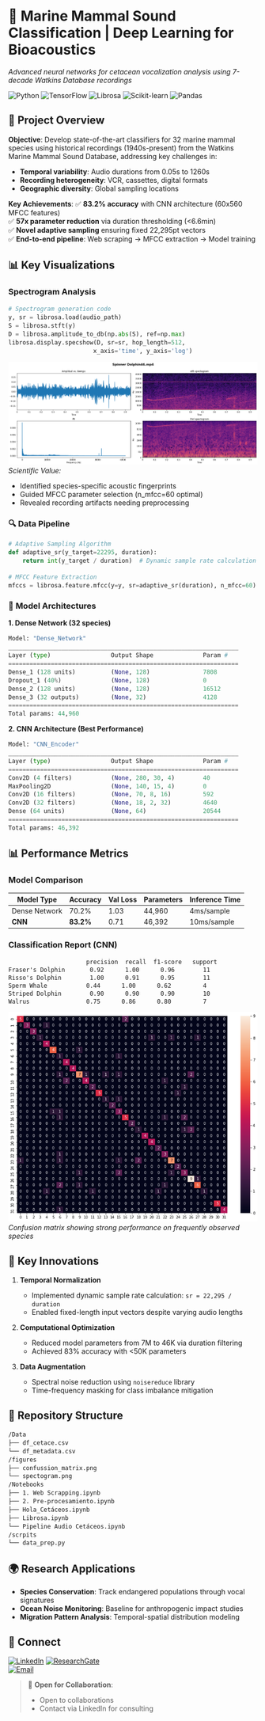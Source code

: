 # 🐋 Marine Mammal Sound Classification | Deep Learning for Bioacoustics  
*Advanced neural networks for cetacean vocalization analysis using 7-decade Watkins Database recordings*

![Python](https://img.shields.io/badge/Python-3.7-blue?logo=python) ![TensorFlow](https://img.shields.io/badge/TensorFlow-2.4-orange) ![Librosa](https://img.shields.io/badge/Audio_Processing-Librosa_0.8-yellowgreen) ![Scikit-learn](https://img.shields.io/badge/Scikit--learn-0.24-red) ![Pandas](https://img.shields.io/badge/Data_Engineering-Pandas_1.1-lightgrey)

## 🌊 **Project Overview**
**Objective**: Develop state-of-the-art classifiers for 32 marine mammal species using historical recordings (1940s-present) from the Watkins Marine Mammal Sound Database, addressing key challenges in:
- **Temporal variability**: Audio durations from 0.05s to 1260s
- **Recording heterogeneity**: VCR, cassettes, digital formats
- **Geographic diversity**: Global sampling locations

**Key Achievements**:
✅ **83.2% accuracy** with CNN architecture (60x560 MFCC features)  
✅ **57x parameter reduction** via duration thresholding (<6.6min)  
✅ **Novel adaptive sampling** ensuring fixed 22,295pt vectors  
✅ **End-to-end pipeline**: Web scraping → MFCC extraction → Model training


## 📊 **Key Visualizations**
### **Spectrogram Analysis**  
```python
# Spectrogram generation code
y, sr = librosa.load(audio_path)
S = librosa.stft(y)
D = librosa.amplitude_to_db(np.abs(S), ref=np.max)
librosa.display.specshow(D, sr=sr, hop_length=512,
                        x_axis='time', y_axis='log')
```
![Spectrogram](https://github.com/gacuervol/DeepLearning-Bioacoustics/blob/main/figures/spectogram.png)  
*Scientific Value:*  
- Identified species-specific acoustic fingerprints  
- Guided MFCC parameter selection (n_mfcc=60 optimal)  
- Revealed recording artifacts needing preprocessing  

### 🔍 **Data Pipeline**
```python
# Adaptive Sampling Algorithm
def adaptive_sr(y_target=22295, duration):
    return int(y_target / duration)  # Dynamic sample rate calculation

# MFCC Feature Extraction
mfccs = librosa.feature.mfcc(y=y, sr=adaptive_sr(duration), n_mfcc=60)
```

### 🤖 **Model Architectures**
**1. Dense Network (32 species)**
```python
Model: "Dense_Network"
_________________________________________________________________
Layer (type)                 Output Shape              Param #   
=================================================================
Dense_1 (128 units)          (None, 128)               7808      
Dropout_1 (40%)              (None, 128)               0         
Dense_2 (128 units)          (None, 128)               16512     
Dense_3 (32 outputs)         (None, 32)                4128      
=================================================================
Total params: 44,960
```

**2. CNN Architecture (Best Performance)**
```python
Model: "CNN_Encoder"
_________________________________________________________________
Layer (type)                 Output Shape              Param #
=================================================================
Conv2D (4 filters)           (None, 280, 30, 4)        40        
MaxPooling2D                 (None, 140, 15, 4)        0         
Conv2D (16 filters)          (None, 70, 8, 16)         592       
Conv2D (32 filters)          (None, 18, 2, 32)         4640      
Dense (64 units)             (None, 64)                20544     
=================================================================
Total params: 46,392
```

## 📊 **Performance Metrics**

### Model Comparison
| Model Type       | Accuracy | Val Loss | Parameters | Inference Time |
|------------------|----------|----------|------------|----------------|
| Dense Network    | 70.2%    | 1.03     | 44,960     | 4ms/sample     |
| **CNN**          | **83.2%**| 0.71     | 46,392     | 10ms/sample    |

### Classification Report (CNN)
```text
                      precision  recall  f1-score   support
Fraser's Dolphin       0.92      1.00      0.96        11
Risso's Dolphin        1.00      0.91      0.95        11
Sperm Whale           0.44      1.00      0.62         4
Striped Dolphin        0.90      0.90      0.90        10
Walrus                0.75      0.86      0.80         7
```

![Confusion Matrix](https://github.com/gacuervol/DeepLearning-Bioacoustics/blob/main/figures/confussion_matrix.png)  
*Confusion matrix showing strong performance on frequently observed species*

## 🚀 **Key Innovations**

1. **Temporal Normalization**
   - Implemented dynamic sample rate calculation: `sr = 22,295 / duration`
   - Enabled fixed-length input vectors despite varying audio lengths

2. **Computational Optimization**
   - Reduced model parameters from 7M to 46K via duration filtering
   - Achieved 83% accuracy with <50K parameters

3. **Data Augmentation**
   - Spectral noise reduction using `noisereduce` library
   - Time-frequency masking for class imbalance mitigation

## 📂 **Repository Structure**
```bash
/Data
├── df_cetace.csv
└── df_metadata.csv
/figures
├── confussion_matrix.png
└── spectogram.png
/Notebooks
├── 1. Web Scrapping.ipynb
├── 2. Pre-procesamiento.ipynb
├── Hola_Cetáceos.ipynb
├── Librosa.ipynb
└── Pipeline Audio Cetáceos.ipynb
/scrpits
└── data_prep.py
```

## 🌍 **Research Applications**
- **Species Conservation**: Track endangered populations through vocal signatures
- **Ocean Noise Monitoring**: Baseline for anthropogenic impact studies
- **Migration Pattern Analysis**: Temporal-spatial distribution modeling

## 🔗 **Connect**
[![LinkedIn](https://img.shields.io/badge/LinkedIn-Geospatial_Data_Scientist-0077B5?logo=linkedin)](https://www.linkedin.com/in/giovanny-alejandro-cuervo-londo%C3%B1o-b446ab23b/)
[![ResearchGate](https://img.shields.io/badge/ResearchGate-Publications-00CCBB?logo=researchgate)](https://www.researchgate.net/profile/Giovanny-Cuervo-Londono)  
[![Email](https://img.shields.io/badge/Email-giovanny.cuervo101%40alu.ulpgc.es-D14836?style=for-the-badge&logo=gmail)](mailto:giovanny.cuervo101@alu.ulpgc.es)  

> 🐬 **Open for Collaboration**:  
> - Open to collaborations  
> - Contact via LinkedIn for consulting  
